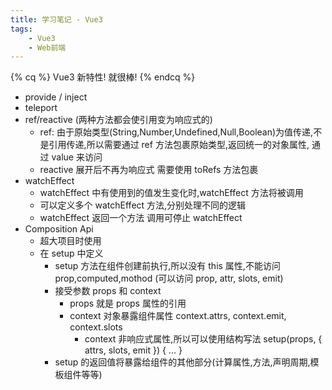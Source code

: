 ```yaml
---
title: 学习笔记 - Vue3
tags:
    - Vue3
    - Web前端
---
```


{% cq %} Vue3 新特性! 就很棒! {% endcq %}

<!-- more -->

-   provide / inject
-   teleport
-   ref/reactive (两种方法都会使引用变为响应式的)
    -   ref: 由于原始类型(String,Number,Undefined,Null,Boolean)为值传递,不是引用传递,所以需要通过 ref 方法包裹原始类型,返回统一的对象属性, 通过 value 来访问
    -   reactive 展开后不再为响应式 需要使用 toRefs 方法包裹
-   watchEffect
    -   watchEffect 中有使用到的值发生变化时,watchEffect 方法将被调用
    -   可以定义多个 watchEffect 方法,分别处理不同的逻辑
    -   watchEffect 返回一个方法 调用可停止 watchEffect
-   Composition Api
    -   超大项目时使用
    -   在 setup 中定义
        -   setup 方法在组件创建前执行,所以没有 this 属性,不能访问 prop,computed,mothod (可以访问 prop, attr, slots, emit)
        -   接受参数 props 和 context
            -   props 就是 props 属性的引用
            -   context 对象暴露组件属性 context.attrs, context.emit, context.slots
                -   context 非响应式属性,所以可以使用结构写法 setup(props, { attrs, slots, emit }) { ... }
        -   setup 的返回值将暴露给组件的其他部分(计算属性,方法,声明周期,模板组件等等)
